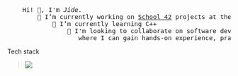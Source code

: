 
<pre>
    Hi! 👋, I'm <i>Jide.</i>
        🔭 I’m currently working on <a href="https://42.fr/en/the-program/innovative-learning/" target="_blank" >School 42</a> projects at the <a href="https://www.42heilbronn.de/en/">42 Heilbronn</a> campus
            🌱 I’m currently learning C++
                👯 I'm looking to collaborate on software development projects (interest in <b>WEB</b>),
                   where I can gain hands-on experience, practice clean code, and follow best development practices.
</pre>
<p> Tech stack </p>
<blockquote>
    <a href="https://skillicons.dev">
     <img src="https://skillicons.dev/icons?i=c,cpp,js,react,git,css,sass,docker" />
    </a>
</blockquote>


<!--
**JideOgunlana/jideOgunlana** is a ✨ _special_ ✨ repository because its `README.md` (this file) appears on your GitHub profile.

Here are some ideas to get you started:

- 🔭 I’m currently working on ...
- 🌱 I’m currently learning ...
- 👯 I’m looking to collaborate on ...
- 🤔 I’m looking for help with ...
- 💬 Ask me about ...
- 📫 How to reach me: ...
- 😄 Pronouns: ...
- ⚡ Fun fact: ...
-->
